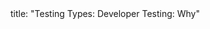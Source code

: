 <frontmatter>
title: "Testing Types: Developer Testing: Why"
</frontmatter>

<include src="navbar.md" boilerplate />

<include src="unit-inPage-asFlat.md" boilerplate />